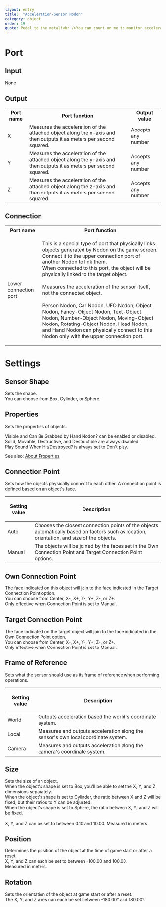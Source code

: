 ```yaml
---
layout: entry
title:  "Acceleration-Sensor Nodon"
category: object
order: 19
quote: Pedal to the metal!<br />You can count on me to monitor acceleration!
---
```

<h1>Port</h1>
<h2>Input</h2>
<p>None</p>
<h2>Output</h2>
<table class="wrapped">
  <colgroup>
    <col />
    <col />
    <col />
  </colgroup>
  <tbody>
    <tr>
      <th>Port name</th>
      <th>Port function</th>
      <th>Output value</th>
    </tr>
    <tr>
      <td label="Port name"><span>X</span></td>
      <td label="Port function"><span>Measures the acceleration of the attached object along the x-axis and then outputs it as meters per second squared.</span></td>
      <td label="Output value"><span>Accepts any number</span></td>
    </tr>
    <tr>
      <td label="Port name"><span>Y</span></td>
      <td label="Port function"><span>Measures the acceleration of the attached object along the y-axis and then outputs it as meters per second squared.</span></td>
      <td label="Output value"><span>Accepts any number</span></td>
    </tr>
    <tr>
      <td label="Port name"><span>Z</span></td>
      <td label="Port function"><span>Measures the acceleration of the attached object along the z-axis and then outputs it as meters per second squared.</span></td>
      <td label="Output value"><span>Accepts any number</span></td>
    </tr>
  </tbody>
</table>
<h2>Connection</h2>
<table class="wrapped">
  <colgroup>
    <col />
    <col />
  </colgroup>
  <tbody>
    <tr>
      <th>Port name</th>
      <th>Port function</th>
    </tr>
    <tr>
      <td label="Port name"><span>Lower connection port</span></td>
      <td label="Port function">
        <p>This is a special type of port that physically links objects generated by Nodon on the game screen. Connect it to the upper connection port of another Nodon to link them.<br />When connected to this port, the object will be physically linked to the target object.<br>
        <br>Measures the acceleration of the sensor itself, not the connected object.<br>
        <br>Person Nodon, Car Nodon, UFO Nodon, Object Nodon, Fancy-Object Nodon, Text-Object Nodon, Number-Object Nodon, Moving-Object Nodon, Rotating-Object Nodon, Head Nodon, and Hand Nodon can physically connect to this Nodon only with the upper connection port.</p>
      </td>
    </tr>
  </tbody>
</table>
<h1>Settings</h1>
<h2>Sensor Shape</h2>
<p>Sets the shape.<br />You can choose from Box, Cylinder, or Sphere.</p>
<h2>Properties</h2>
<p>Sets the properties of objects.</p>
<p>Visible and Can Be Grabbed by Hand Nodon? can be enabled or disabled.<br />Solid, Movable, Destructive, and Destructible are always disabled.<br />Play Sound When Hit/Destroyed? is always set to Don't play.</p>
<p>See also: <a href="/nodopedia/tips/properties">About Properties</a></p>
<h2>Connection Point</h2>
<p>Sets how the objects physically connect to each other. A connection point is defined based on an object's face.</p>
<table class="wrapped">
  <colgroup>
    <col />
    <col />
  </colgroup>
  <thead>
    <tr>
      <th>
        <p>Setting value</p>
      </th>
      <th>
        <p>Description</p>
      </th>
    </tr>
  </thead>
  <tbody>
    <tr>
      <td label="Setting value"><span>Auto</span></td>
      <td label="Description"><span>Chooses the closest connection points of the objects automatically based on factors such as location, orientation, and size of the objects.</span></td>
    </tr>
    <tr>
      <td label="Setting value"><span>Manual</span></td>
      <td label="Description"><span>The objects will be joined by the faces set in the Own Connection Point and Target Connection Point options.</span></td>
    </tr>
  </tbody>
</table>
<h2>Own Connection Point</h2>
<p>The face indicated on this object will join to the face indicated in the Target Connection Point option.<br />You can choose from Center, X-, X+, Y-, Y+, Z-, or Z+.<br />Only effective when Connection Point is set to Manual.</p>
<h2>Target Connection Point</h2>
<p>The face indicated on the target object will join to the face indicated in the Own Connection Point option.<br />You can choose from Center, X-, X+, Y-, Y+, Z-, or Z+.<br />Only effective when Connection Point is set to Manual.</p>
<h2>Frame of Reference</h2>
<p>Sets what the sensor should use as its frame of reference when performing operations.</p>
<table class="wrapped">
  <colgroup>
    <col />
    <col />
  </colgroup>
  <thead>
    <tr>
      <th>
        <p>Setting value</p>
      </th>
      <th>
        <p>Description</p>
      </th>
    </tr>
  </thead>
  <tbody>
    <tr>
      <td label="Setting value"><span>World</span></td>
      <td label="Description"><span>Outputs acceleration based the world's coordinate system.</span></td>
    </tr>
    <tr>
      <td label="Setting value"><span>Local</span></td>
      <td label="Description"><span>Measures and outputs acceleration along the sensor's own local coordinate system.</span></td>
    </tr>
    <tr>
      <td label="Setting value"><span>Camera</span></td>
      <td label="Description"><span>Measures and outputs acceleration along the camera's coordinate system.</span></td>
    </tr>
  </tbody>
</table>
<h2>Size</h2>
<p>Sets the size of an object.<br />When the object's shape is set to Box, you'll be able to set the X, Y, and Z<br />dimensions separately.<br />When the object's shape is set to Cylinder, the ratio between X and Z will be fixed, but their ratios to Y can be adjusted.<br />When the object's shape is set to Sphere, the ratio between X, Y, and Z will be fixed.<br /><br />X, Y, and Z can be set to between 0.10 and 10.00. Measured in meters.</p>
<h2>Position</h2>
<p>Determines the position of the object at the time of game start or after a reset.<br />X, Y, and Z can each be set to between -100.00 and 100.00.<br />Measured in meters.</p>
<h2>Rotation</h2>
<p>Sets the orientation of the object at game start or after a reset.<br />The X, Y, and Z axes can each be set between -180.00° and 180.00°.</p>